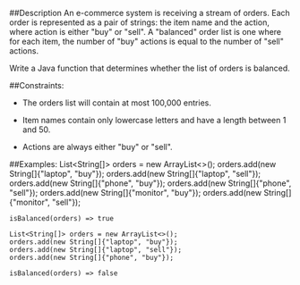 ##Description
An e-commerce system is receiving a stream of orders. Each order is represented as a pair of strings: the item name and the action, where action is either "buy" or "sell". A "balanced" order list is one where for each item, the number of "buy" actions is equal to the number of "sell" actions.

Write a Java function that determines whether the list of orders is balanced.

##Constraints:
- The orders list will contain at most 100,000 entries.

- Item names contain only lowercase letters and have a length between 1 and 50.

- Actions are always either "buy" or "sell".

##Examples:
    List<String[]> orders = new ArrayList<>();
    orders.add(new String[]{"laptop", "buy"});
    orders.add(new String[]{"laptop", "sell"});
    orders.add(new String[]{"phone", "buy"});
    orders.add(new String[]{"phone", "sell"});
    orders.add(new String[]{"monitor", "buy"});
    orders.add(new String[]{"monitor", "sell"});
    
    isBalanced(orders) => true
    
    List<String[]> orders = new ArrayList<>();
    orders.add(new String[]{"laptop", "buy"});
    orders.add(new String[]{"laptop", "sell"});
    orders.add(new String[]{"phone", "buy"});
    
    isBalanced(orders) => false
